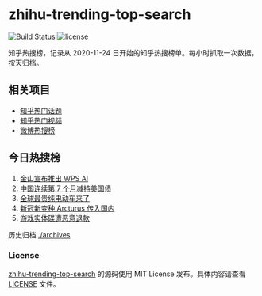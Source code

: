 # zhihu-trending-top-search

[![Build Status](https://github.com/justjavac/zhihu-trending-top-search/workflows/ci/badge.svg?branch=main)](https://github.com/justjavac/zhihu-trending-top-search/actions)
[![license](https://img.shields.io/github/license/justjavac/zhihu-trending-top-search)](https://github.com/justjavac/zhihu-trending-top-search/blob/main/LICENSE)

知乎热搜榜，记录从 2020-11-24 日开始的知乎热搜榜单。每小时抓取一次数据，按天[归档](./archives)。

## 相关项目

- [知乎热门话题](https://github.com/justjavac/zhihu-trending-hot-questions)
- [知乎热门视频](https://github.com/justjavac/zhihu-trending-hot-video)
- [微博热搜榜](https://github.com/justjavac/weibo-trending-hot-search)

## 今日热搜榜

<!-- BEGIN -->
<!-- 最后更新时间 Wed Apr 19 2023 06:06:53 GMT+0800 (China Standard Time) -->

1. [金山宣布推出 WPS AI](https://www.zhihu.com/search?q=%E9%87%91%E5%B1%B1%E5%AE%A3%E5%B8%83%E6%8E%A8%E5%87%BA%20WPS%20AI)
1. [中国连续第 7 个月减持美国债](https://www.zhihu.com/search?q=%E4%B8%AD%E5%9B%BD%E8%BF%9E%E7%BB%AD%E7%AC%AC%207%20%E4%B8%AA%E6%9C%88%E5%87%8F%E6%8C%81%E7%BE%8E%E5%9B%BD%E5%80%BA)
1. [全球最贵纯电动车来了](https://www.zhihu.com/search?q=%E5%85%A8%E7%90%83%E6%9C%80%E8%B4%B5%E7%BA%AF%E7%94%B5%E5%8A%A8%E8%BD%A6%E6%9D%A5%E4%BA%86)
1. [新冠新变种 Arcturus 传入国内](https://www.zhihu.com/search?q=%E6%96%B0%E5%86%A0%E6%96%B0%E5%8F%98%E7%A7%8D%20Arcturus%20%E4%BC%A0%E5%85%A5%E5%9B%BD%E5%86%85)
1. [游戏实体碟遭恶意退款](https://www.zhihu.com/search?q=%E6%B8%B8%E6%88%8F%E5%AE%9E%E4%BD%93%E7%A2%9F%E9%81%AD%E6%81%B6%E6%84%8F%E9%80%80%E6%AC%BE)

<!-- END -->

历史归档 [./archives](./archives)

### License

[zhihu-trending-top-search](https://github.com/justjavac/zhihu-trending-top-search) 的源码使用 MIT License
发布。具体内容请查看 [LICENSE](./LICENSE) 文件。
